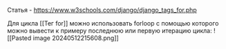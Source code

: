 Статья - https://www.w3schools.com/django/django_tags_for.php

Для цикла [[Тег for]] можно использовать forloop с помощью которого можно вывести к примеру последнюю или первую итерацию цикла:
![[Pasted image 20240512215608.png]]
